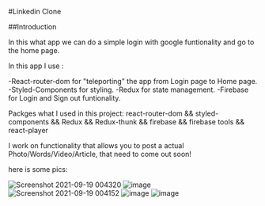 #Linkedin Clone

##Introduction

In this what app we can do a simple login with google funtionality and go to the home page.

In this app I use :

-React-router-dom for "teleporting" the app from Login page to Home page.
-Styled-Components for styling.
-Redux for state management.
-Firebase for Login and Sign out funtionality.


Packges what I used in this project:
react-router-dom &&
styled-components &&
Redux &&
Redux-thunk &&
firebase &&
firebase tools &&
react-player

I work on functionality that allows you to post a actual Photo/Words/Video/Article, that need to come out soon!


here is some pics:




![Screenshot 2021-09-19 004320](https://user-images.githubusercontent.com/70413720/133909452-0a6bea66-ddf5-4a27-a3f6-8d2c7e20612f.png)
![image](https://user-images.githubusercontent.com/70413720/133909502-c4d0cfc2-d872-439d-9724-d21cefc6bdba.png)
![Screenshot 2021-09-19 004152](https://user-images.githubusercontent.com/70413720/133909454-42db7ff6-0a4a-4587-b276-722fc7918dca.png)
![image](https://user-images.githubusercontent.com/70413720/133909459-cd3f94f7-d2ad-468c-8916-14890e5c7a2c.png)
![image](https://user-images.githubusercontent.com/70413720/133909473-4bc49dec-a8cc-458a-8f31-f65e5f75a79d.png)
